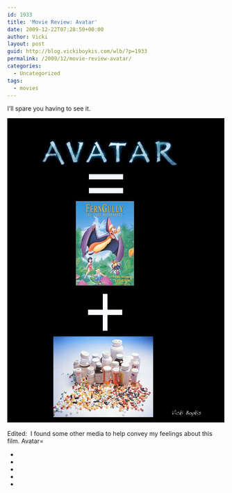 ```yaml
---
id: 1933
title: 'Movie Review: Avatar'
date: 2009-12-22T07:28:50+00:00
author: Vicki
layout: post
guid: http://blog.vickiboykis.com/wlb/?p=1933
permalink: /2009/12/movie-review-avatar/
categories:
  - Uncategorized
tags:
  - movies
---
```

I&#8217;ll spare you having to see it. 

[<img class="aligncenter size-full wp-image-1938" title="Avatar Review" src="https://raw.githubusercontent.com/veekaybee/wlb/gh-pages/assets/images/2009/12/Avatar-Review.jpg" alt="Avatar Review" width="500" height="700" />](https://raw.githubusercontent.com/veekaybee/wlb/gh-pages/assets/images/2009/12/Avatar-Review.jpg)

Edited:  I found some other media to help convey my feelings about this film. Avatar=



+



+



+



+



+